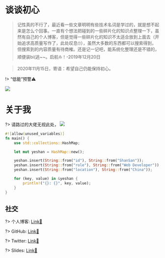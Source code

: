 # 谈谈初心

> 记性真的不行了，最近看一些文章明明有些技术名词是学过的，就是想不起来是怎么个回事。一直有个想法把碰到的一些碎片化的知识点整理一下，虽然有自己的个人博客，但是觉得一些碎片化的知识不太适合放到上面去（开始追求高质量写作了，此处叹息🙄），虽然大多数的东西都可以搜索得到，但搜索到的内容质量有待商榷。还是记一记吧，能系统化整理还是不错的，顺便装bi(逃~~。启航⛵！-2019年12月20日

> 2020年11月15日，寄语：希望自己仍能保持初心。

!> “低能”预警⚠

![](_media/nice.gif)

# 关于我


?> 请路过的大佬无视此处，
[![](https://img.shields.io/github/followers/yeshan333?style=social)](https://github.com/yeshan333)

```rust
#![allow(unused_variables)]
fn main() {
    use std::collections::HashMap;

	let mut yeshan = HashMap::new();

	yeshan.insert(String::from("id"), String::from("ShanSan"));
	yeshan.insert(String::from("role"), String::from("Web Developer"));
	yeshan.insert(String::from("location"), String::from("China"));

	for (key, value) in &yeshan {
    	println!("{}: {}", key, value);
	}
}
```

## 社交

?> 个人博客: [Link🔗](https://shansan.top)

?> GitHub: [Link🔗](https://github.com/yeshan333)

?> Twitter: [Link🔗](https://twitter.com/CloudysYe)

?> Slides: [Link🔗](https://slide.shan333.cn)
